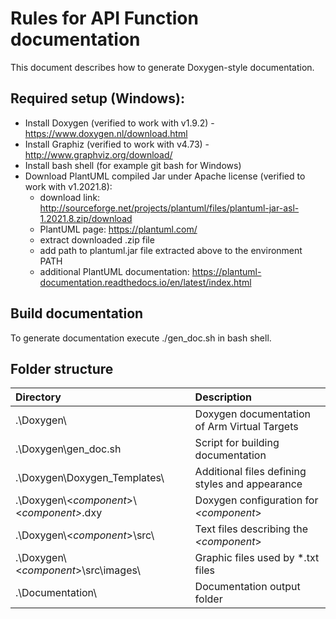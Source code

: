 # Rules for API Function documentation
This document describes how to generate Doxygen-style documentation.

## Required setup (Windows):

- Install Doxygen (verified to work with v1.9.2) - https://www.doxygen.nl/download.html
- Install Graphiz (verified to work with v4.73) - http://www.graphviz.org/download/
- Install bash shell (for example git bash for Windows)
- Download PlantUML compiled Jar under Apache license (verified to work with v1.2021.8):
  - download link:  http://sourceforge.net/projects/plantuml/files/plantuml-jar-asl-1.2021.8.zip/download
  - PlantUML page: https://plantuml.com/
  - extract downloaded .zip file
  - add path to plantuml.jar file extracted above to the environment PATH
  - additional PlantUML documentation: https://plantuml-documentation.readthedocs.io/en/latest/index.html

## Build documentation
To generate documentation execute ./gen_doc.sh in bash shell.

## Folder structure

Directory      | Description
:--------------|:--------------------------------------------------
.\Doxygen\                        | Doxygen documentation of Arm Virtual Targets
.\Doxygen\gen_doc.sh              | Script for building documentation
.\Doxygen\Doxygen_Templates\      | Additional files defining styles and appearance
.\Doxygen\\&lt;<i>component</i>&gt;\\&lt;<i>component&gt;</i>.dxy | Doxygen configuration for <i>&lt;component</i>&gt;
.\Doxygen\\&lt;<i>component</i>&gt;\\src\        | Text files describing the <i>&lt;component</i>&gt;
.\Doxygen\\&lt;<i>component</i>&gt;\\src\images\ | Graphic files used by *.txt files
.\Documentation\                  | Documentation output folder
